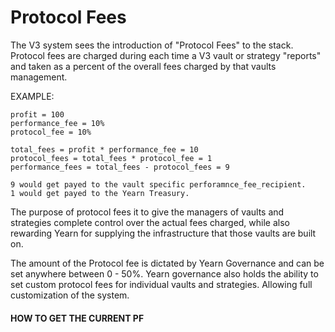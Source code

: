 # Protocol Fees

The V3 system sees the introduction of "Protocol Fees" to the stack. Protocol fees are charged during each time a V3 vault or strategy "reports" and taken as a percent of the overall fees charged by that vaults management.

EXAMPLE:
    
    profit = 100
    performance_fee = 10%
    protocol_fee = 10%
    
    total_fees = profit * performance_fee = 10
    protocol_fees = total_fees * protocol_fee = 1
    performance_fees = total_fees - protocol_fees = 9
    
    9 would get payed to the vault specific perforamnce_fee_recipient.
    1 would get payed to the Yearn Treasury.
    

The purpose of protocol fees it to give the managers of vaults and strategies complete control over the actual fees charged, while also rewarding Yearn for supplying the infrastructure that those vaults are built on.

The amount of the Protocol fee is dictated by Yearn Governance and can be set anywhere between 0 - 50%. Yearn governance also holds the ability to set custom protocol fees for individual vaults and strategies. Allowing full customization of the system.

#### HOW TO GET THE CURRENT PF